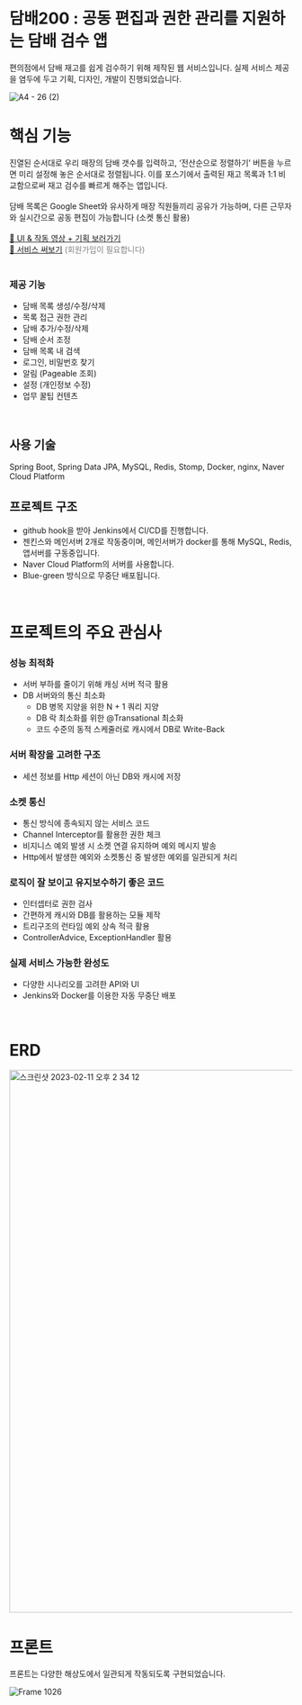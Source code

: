 # 담배200 : 공동 편집과 권한 관리를 지원하는 담배 검수 앱

편의점에서 담배 재고를 쉽게 검수하기 위해 제작된 웹 서비스입니다. 실제 서비스 제공을 염두에 두고 기획, 디자인, 개발이 진행되었습니다.


![A4 - 26 (2)](https://user-images.githubusercontent.com/66104031/218244917-db45b460-fd2a-4c0c-93c9-8150a3d9eff2.jpg)

# 핵심 기능
진열된 순서대로 우리 매장의 담배 갯수를 입력하고, ‘전산순으로 정렬하기’ 버튼을 누르면 미리 설정해 놓은 순서대로 정렬됩니다. 이를 포스기에서 출력된 재고 목록과 1:1 비교함으로써 재고 검수를 빠르게 해주는 앱입니다. 
<br />
<br />
담배 목록은 Google Sheet와 유사하게 매장 직원들끼리 공유가 가능하며, 다른 근무자와 실시간으로 공동 편집이 가능합니다 (소켓 통신 활용)
<br/><br/>
[🔗 UI & 작동 영상 + 기획 보러가기](http://shorturl.at/svKX8)
<br/>
[🔗 서비스 써보기](http://118.67.135.98/) <span style="color:#808080"> (회원가입이 필요합니다) </span>
<br />
<br />


### 제공 기능
- 담배 목록 생성/수정/삭제
- 목록 접근 권한 관리
- 담배 추가/수정/삭제
- 담배 순서 조정
- 담배 목록 내 검색
- 로그인, 비밀번호 찾기
- 알림 (Pageable 조회)
- 설정 (개인정보 수정)
- 업무 꿀팁 컨텐츠

<br />

## 사용 기술
Spring Boot, Spring Data JPA, MySQL, Redis, Stomp, Docker, nginx, Naver Cloud Platform

## 프로젝트 구조
- github hook을 받아 Jenkins에서 CI/CD를 진행합니다.
- 젠킨스와 메인서버 2개로 작동중이며, 메인서버가 docker를 통해 MySQL, Redis, 앱서버를 구동중입니다.
- Naver Cloud Platform의 서버를 사용합니다.
- Blue-green 방식으로 무중단 배포됩니다.


<br />

# 프로젝트의 주요 관심사

### 성능 최적화
- 서버 부하를 줄이기 위해 캐싱 서버 적극 활용
- DB 서버와의 통신 최소화
  - DB 병목 지양을 위한 N + 1 쿼리 지양
  - DB 락 최소화를 위한 @Transational 최소화
  - 코드 수준의 동적 스케줄러로 캐시에서 DB로 Write-Back
  
### 서버 확장을 고려한 구조
- 세션 정보를 Http 세션이 아닌 DB와 캐시에 저장

### 소켓 통신
- 통신 방식에 종속되지 않는 서비스 코드
- Channel Interceptor를 활용한 권한 체크
- 비지니스 예외 발생 시 소켓 연결 유지하며 예외 메시지 발송
- Http에서 발생한 예외와 소켓통신 중 발생한 예외를 일관되게 처리

### 로직이 잘 보이고 유지보수하기 좋은 코드
- 인터셉터로 권한 검사
- 간편하게 캐시와 DB를 활용하는 모듈 제작 
- 트리구조의 런타임 예외 상속 적극 활용
- ControllerAdvice, ExceptionHandler 활용

### 실제 서비스 가능한 완성도
- 다양한 시나리오를 고려한 API와 UI
- Jenkins와 Docker를 이용한 자동 무중단 배포
  

<br />

# ERD
<img width="964" alt="스크린샷 2023-02-11 오후 2 34 12" src="https://user-images.githubusercontent.com/66104031/218242222-d24978f9-f91e-4909-98b5-8f1ca3278fa3.png">

<br />

# 프론트
프론트는 다양한 해상도에서 일관되게 작동되도록 구현되었습니다.

![Frame 1026](https://user-images.githubusercontent.com/66104031/218243078-ff6ce815-1281-4749-8a28-e1ed5c19278d.png)

